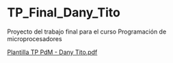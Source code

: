 # TP_Final_Dany_Tito
Proyecto del trabajo final para el curso Programación de microprocesadores 

[Plantilla TP PdM - Dany Tito.pdf](https://github.com/Danytitoz/TP_Final_Dany_Tito/files/7070839/Plantilla.TP.PdM.-.Dany.Tito.pdf)


